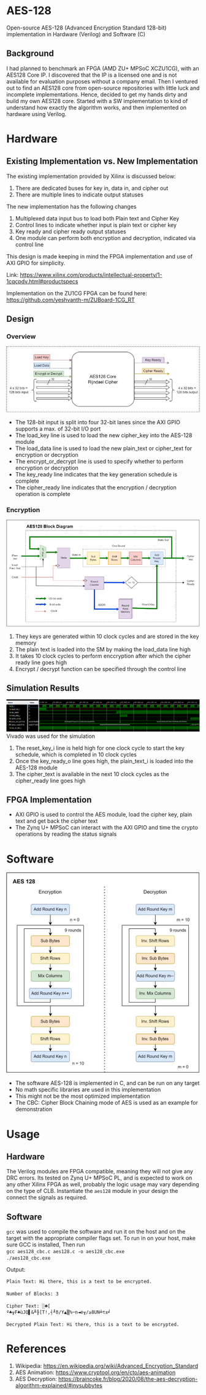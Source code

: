 # AES-128
Open-source AES-128 (Advanced Encryption Standard 128-bit) implementation in Hardware (Verilog) and Software (C)

## Background
I had planned to benchmark an FPGA (AMD ZU+ MPSoC XCZU1CG), with an AES128 Core IP. I discovered that the IP is a licensed one and is not available for evaluation purposes without a company email. Then I ventured out to find an AES128 core from open-source repositories with little luck and incomplete implementations. Hence, decided to get my hands dirty and build my own AES128 core. Started with a SW implementation to kind of understand how exactly the algorithm works, and then implemented on hardware using Verilog.

# Hardware
## Existing Implementation vs. New Implementation
The existing implementation provided by Xilinx is discussed below:
1. There are dedicated buses for key in, data in, and cipher out
2. There are multiple lines to indicate output statuses 

The new implementation has the following changes
1. Multiplexed data input bus to load both Plain text and Cipher Key
2. Control lines to indicate whether input is plain text or cipher key
3. Key ready and cipher ready output statuses
4. One module can perform both encryption and decryption, indicated via control line

This design is made keeping in mind the FPGA implementation and use of AXI GPIO  for simplicity.

Link: https://www.xilinx.com/products/intellectual-property/1-1cqcpdv.html#productspecs

Implementation on the ZU1CG FPGA can be found here: https://github.com/yeshvanth-m/ZUBoard-1CG_RT

## Design

### Overview
![AES128 Overview](/Docs/images/AES128.jpg)

- The 128-bit input is split into four 32-bit lanes since the AXI GPIO supports a max. of 32-bit I/O port
- The load_key line is used to load the new cipher_key into the AES-128 module
- The load_data line is used to load the new plain_text or cipher_text for encryption or decryption
- The encrypt_or_decrypt line is used to specify whether to perform encryption or decryption
- The key_ready line indicates that the key generation schedule is complete
- The cipher_ready line indicates that the encryption / decryption operation is complete

### Encryption
![AES128 Design](/Docs/images/AES_Block_diagram.png)

1. They keys are generated within 10 clock cycles and are stored in the key memory
2. The plain text is loaded into the SM by making the load_data line high
3. It takes 10 clock cycles to perform enccryption after which the cipher ready line goes high
4. Encrypt / decrypt function can be specified through the control line

## Simulation Results
![AES128 Sim Results](/Docs/images/Sim_Result.png) <br>
Vivado was used for the simulation

1. The reset_key_i line is held high for one clock cycle to start the key schedule, which is completed in 10 clock cycles
2. Once the key_ready_o line goes high, the plain_text_i is loaded into the AES-128 module
3. The cipher_text is available in the next 10 clock cycles as the cipher_ready line goes high

## FPGA Implementation
- AXI GPIO is used to control the AES module, load the cipher key, plain text and get back the cipher text
- The Zynq U+ MPSoC can interact with the AXI GPIO and time the crypto operations by reading the status signals 

# Software
![AES128 Software](/Docs/images/AES128_SW.jpg)

- The software AES-128 is implemented in C, and can be run on any target
- No math specific libraries are used in this implementation
- This might not be the most optimized implementation
- The CBC: Cipher Block Chaining mode of AES is used as an example for demonstration

# Usage
## Hardware
The Verilog modules are FPGA compatible, meaning they will not give any DRC errors. Its tested on Zynq U+ MPSoC PL, and is expected to work on any other Xilinx FPGA as well, probably the logic usage may vary depending on the type of CLB. Instantiate the  ```aes128``` module in your design the connect the signals as required.

## Software
```gcc``` was used to compile the software and run it on the host and on the target with the appropriate compiler flags set.
To run in on your host, make sure GCC is installed,
Then run <br>```gcc aes128_cbc.c aes128.c -o aes128_cbc.exe``` <br>```./aes128_cbc.exe``` 

Output:
```
Plain Text: Hi there, this is a text to be encrypted.

Number of Blocks: 3

Cipher Text: ░☻[
º♣╥F♣ùJQ▌&╨╟[T!,┤╜δ/Y▲▒%─n◄e╥/≥8UN╧τ±╛

Decrypted Plain Text: Hi there, this is a text to be encrypted.
```

# References
1. Wikipedia: https://en.wikipedia.org/wiki/Advanced_Encryption_Standard
2. AES Animation: https://www.cryptool.org/en/cto/aes-animation
3. AES Decryption: https://braincoke.fr/blog/2020/08/the-aes-decryption-algorithm-explained/#invsubbytes
